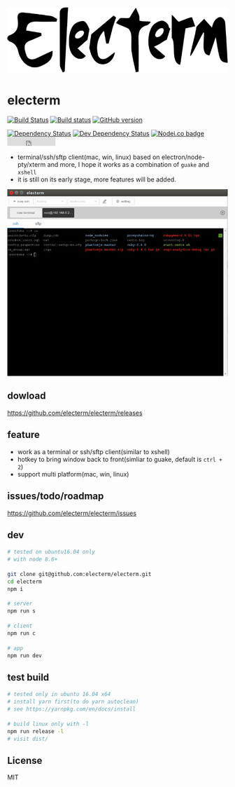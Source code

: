 <h1 align="center">
    <a href="https://github.com/electerm/electerm">
        <img src="https://github.com/electerm/electerm-resource/raw/master/static/images/electerm.png", alt="" />
    </a>
</h1>

# electerm
[![Build Status](https://travis-ci.org/electerm/electerm.svg?branch=release)](https://travis-ci.org/electerm/electerm)
[![Build status](https://ci.appveyor.com/api/projects/status/33ckbqln02utekxd/branch/release?svg=true)](https://ci.appveyor.com/project/zxdong262/electerm/branch/release)
[![GitHub version](https://badge.fury.io/gh/electerm%2Felecterm.svg)](https://badge.fury.io/gh/electerm%2Felecterm)

<span class="badge-daviddm"><a href="https://david-dm.org/electerm/electerm" title="View the status of this project's dependencies on DavidDM"><img src="https://img.shields.io/david/electerm/electerm.svg" alt="Dependency Status" /></a></span>
<span class="badge-daviddmdev"><a href="https://david-dm.org/electerm/electerm#info=devDependencies" title="View the status of this project's development dependencies on DavidDM"><img src="https://img.shields.io/david/dev/electerm/electerm.svg" alt="Dev Dependency Status" /></a></span>
<span class="badge-nodeico"><a href="https://www.npmjs.com/package/electerm" title="Nodei.co badge"><img src="https://nodei.co/npm/electerm.png" alt="Nodei.co badge" /></a></span>
<span class="badge-githubstar"><iframe src="https://ghbtns.com/github-btn.html?user=electerm&amp;repo=electerm&amp;type=watch&amp;count=true" allowtransparency="true" frameborder="0" scrolling="0" width="110" height="20"></iframe></span>

- terminal/ssh/sftp client(mac, win, linux) based on electron/node-pty/xterm and more, I hope it works as a combination of `guake` and `xshell`
- it is still on its early stage, more features will be added.

<div align="center">
  <img src="https://github.com/electerm/electerm-resource/raw/master/static/images/electerm.gif", alt="" />
</div>

## dowload
https://github.com/electerm/electerm/releases

## feature
- work as a terminal or ssh/sftp client(similar to xshell)
- hotkey to bring window back to front(simliar to guake, default is `ctrl + 2`)
- support multi platform(mac, win, linux)

## issues/todo/roadmap
https://github.com/electerm/electerm/issues

## dev
```bash
# tested on ubuntu16.04 only
# with node 8.6+

git clone git@github.com:electerm/electerm.git
cd electerm
npm i

# server
npm run s

# client
npm run c

# app
npm run dev
```

## test build
```bash
# tested only in ubuntu 16.04 x64
# install yarn first(to do yarn autoclean)
# see https://yarnpkg.com/en/docs/install

# build linux only with -l
npm run release -l
# visit dist/
```

## License
MIT